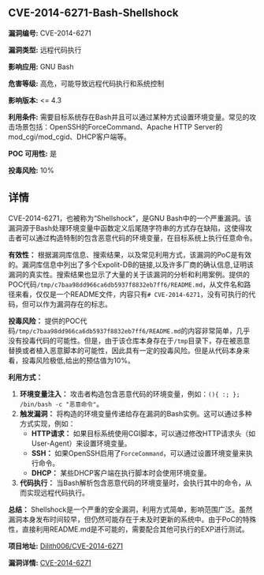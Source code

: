 ## CVE-2014-6271-Bash-Shellshock

**漏洞编号:** CVE-2014-6271

**漏洞类型:** 远程代码执行

**影响应用:** GNU Bash

**危害等级:** 高危，可能导致远程代码执行和系统控制

**影响版本:** <= 4.3

**利用条件:** 需要目标系统存在Bash并且可以通过某种方式设置环境变量。常见的攻击场景包括：OpenSSH的ForceCommand、Apache HTTP Server的mod_cgi/mod_cgid、DHCP客户端等。

**POC 可用性:** 是

**投毒风险:** 10%

## 详情

CVE-2014-6271，也被称为“Shellshock”，是GNU Bash中的一个严重漏洞。该漏洞源于Bash处理环境变量中函数定义后尾随字符串的方式存在缺陷，这使得攻击者可以通过构造特制的包含恶意代码的环境变量，在目标系统上执行任意命令。

**有效性：**
根据漏洞库信息、搜索结果，以及常见利用方式，该漏洞的PoC是有效的。漏洞库信息中列出了多个Expolit-DB的链接,以及许多厂商的确认信息,证明该漏洞的真实性。搜索结果也显示了大量的关于该漏洞的分析和利用案例。提供的POC代码`/tmp/c7baa98dd966ca6db5937f8832eb7ff6/README.md`，从文件名和路径来看，仅仅是一个README文件，内容只有`# CVE-2014-6271`，没有可执行的代码，但可以作为漏洞存在的标志。

**投毒风险：**
提供的POC代码`/tmp/c7baa98dd966ca6db5937f8832eb7ff6/README.md`的内容非常简单，几乎没有投毒代码的可能性。但是，由于该仓库本身存在于`/tmp`目录下，存在被恶意替换或者植入恶意脚本的可能性，因此具有一定的投毒风险。但是从代码本身来看，投毒风险极低,给出的预估值为10%。

**利用方式：**
1.  **环境变量注入：** 攻击者构造包含恶意代码的环境变量，例如：`(){ :; }; /bin/bash -c "恶意命令"`。
2.  **触发漏洞：** 将构造的环境变量传递给存在漏洞的Bash实例。这可以通过多种方式实现，例如：
    *   **HTTP请求：** 如果目标系统使用CGI脚本，可以通过修改HTTP请求头（如User-Agent）来设置环境变量。
    *   **SSH：** 如果OpenSSH启用了`ForceCommand`，可以通过设置环境变量来执行命令。
    *   **DHCP：** 某些DHCP客户端在执行脚本时会使用环境变量。
3.  **代码执行：** 当Bash解析包含恶意代码的环境变量时，会执行其中的命令，从而实现远程代码执行。

**总结：**
Shellshock是一个严重的安全漏洞，利用方式简单，影响范围广泛。虽然漏洞本身发布时间较早，但仍然可能存在于未及时更新的系统中。由于PoC的特殊性，直接利用README.md是不可能的，需要配合其他可执行的EXP进行测试。

**项目地址:** [Dilith006/CVE-2014-6271](https://github.com/Dilith006/CVE-2014-6271)

**漏洞详情:** [CVE-2014-6271](https://nvd.nist.gov/vuln/detail/CVE-2014-6271)